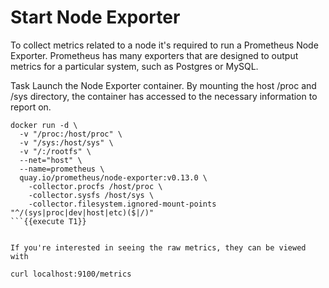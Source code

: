 # Start Node Exporter

To collect metrics related to a node it's required to run a Prometheus Node Exporter. Prometheus has many exporters that are designed to output metrics for a particular system, such as Postgres or MySQL.

Task
Launch the Node Exporter container. By mounting the host /proc and /sys directory, the container has accessed to the necessary information to report on.


```
docker run -d \
  -v "/proc:/host/proc" \
  -v "/sys:/host/sys" \
  -v "/:/rootfs" \
  --net="host" \
  --name=prometheus \
  quay.io/prometheus/node-exporter:v0.13.0 \
    -collector.procfs /host/proc \
    -collector.sysfs /host/sys \
    -collector.filesystem.ignored-mount-points "^/(sys|proc|dev|host|etc)($|/)"
```{{execute T1}}


If you're interested in seeing the raw metrics, they can be viewed with 

curl localhost:9100/metrics